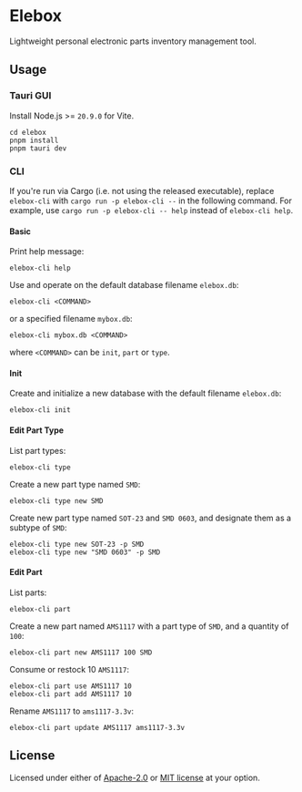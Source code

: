 # Elebox

Lightweight personal electronic parts inventory management tool.

## Usage

### Tauri GUI

Install Node.js >= `20.9.0` for Vite.

```
cd elebox
pnpm install
pnpm tauri dev
```

### CLI

If you're run via Cargo (i.e. not using the released executable), replace `elebox-cli` with `cargo run -p elebox-cli --` in the following command. For example, use `cargo run -p elebox-cli -- help` instead of `elebox-cli help`.

#### Basic

Print help message:
```
elebox-cli help
```

Use and operate on the default database filename `elebox.db`:
```
elebox-cli <COMMAND>
```
or a specified filename `mybox.db`:
```
elebox-cli mybox.db <COMMAND>
```

where `<COMMAND>` can be `init`, `part` or `type`.

#### Init

Create and initialize a new database with the default filename `elebox.db`:
```
elebox-cli init
```

#### Edit Part Type

List part types:
```
elebox-cli type
```

Create a new part type named `SMD`:
```
elebox-cli type new SMD
```

Create new part type named `SOT-23` and `SMD 0603`, and designate them as a subtype of `SMD`:
```
elebox-cli type new SOT-23 -p SMD
elebox-cli type new "SMD 0603" -p SMD
```

#### Edit Part

List parts:
```
elebox-cli part 
```

Create a new part named `AMS1117` with a part type of `SMD`, and a quantity of `100`:
```
elebox-cli part new AMS1117 100 SMD
```

Consume or restock 10 `AMS1117`:
```
elebox-cli part use AMS1117 10
elebox-cli part add AMS1117 10
```

Rename `AMS1117` to `ams1117-3.3v`:
```
elebox-cli part update AMS1117 ams1117-3.3v
```

## License

Licensed under either of [Apache-2.0](/LICENSE-APACHE) or [MIT license](/LICENSE-MIT) at your option.